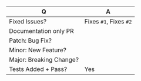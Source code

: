 <!--
Thanks for contributing to redux-subspace!

Before making a PR please make sure to read our contributing guidelines
https://github.com/ioof-holdings/redux-subspace/blob/master/CONTRIBUTING.md

For issue references: Add a comma-separated list of a [closing word](https://help.github.com/articles/closing-issues-via-commit-messages/) followed by the ticket number fixed by the PR. It should be underlined in the preview if done correctly.
-->

| Q                       | A 
| ----------------------- | ---
| Fixed Issues?           | Fixes `#1`, Fixes `#2` <!-- remove the (`) quotes to link the issues -->
| Documentation only PR   | <!--(Can use an emoji 👍) -->
| Patch: Bug Fix?         | <!--(Can use an emoji 👍) -->
| Minor: New Feature?     | <!--(Can use an emoji 👍) -->
| Major: Breaking Change? | <!--(Can use an emoji 👍) -->
| Tests Added + Pass?     | Yes

<!-- Describe your changes below in as much detail as possible -->

<!-- Don't forget to [add yourself as a contributor](https://github.com/ioof-holdings/redux-subspace/blob/master/CONTRIBUTING.md#add-yourself-as-a-contributor) if you're not already -->
